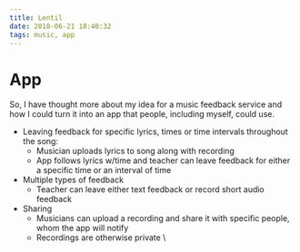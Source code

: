 ```yaml
---
title: Lentil
date: 2018-06-21 18:40:32
tags: music, app
---
```


# App

So, I have thought more about my idea for a music feedback service and how I could turn it into an app that people, including myself, could use. 

- Leaving feedback for specific lyrics, times or time intervals throughout the song:
    - Musician uploads lyrics to song along with recording
    - App follows lyrics w/time and teacher can leave feedback for either a specific time or  an interval of time
- Multiple types of feedback
    - Teacher can leave either text feedback or record short audio feedback
- Sharing 
    - Musicians can upload a recording and share it with specific people, whom the app will notify
    - Recordings are otherwise private
  \